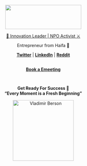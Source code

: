 <p align="center">
<a href="https://berson.io/">
<img src="https://github.com/bersonio/bersonio/blob/main/321.png" style="width:250px;height:80px;">
</p>


<p align="center">
🚀 Innovation Leader | NPO Activist ⚔️</a> <br>
<p align="center">
Entrepreneur from Haifa 🐗 <br>
<p align="center">
<a href = "https://twitter.com/VladimirBerson"><b>Twitter</b></a> | <a href = "https://www.linkedin.com/in/bersonio/"><b>LinkedIn</b></a> | <a href = "https://www.reddit.com/user/bersonio/"><b>Reddit</b></a> <br>
    
<br>

</p>
<p align="center">
<a href = "https://berson.io/emeeting/"><b>Book a Emeeting</b></a>
</p>

<br>

<p align="center">
<b>Get Ready For Success 🚀</b> <br>
<b>“Every Moment is a Fresh Beginning”</b>
</p>

<p align="center">
    <img width="200" src="https://github.com/bersonio/bersonio/blob/46c89926e88768b2e3b01c254c9c634bb852b2b4/Vladimir-Berson-1-black-high-res.png" alt="Vladimir Berson">
</p>
